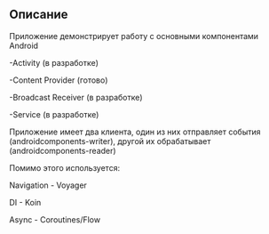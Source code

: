 ## Описание

Приложение демонстрирует работу с основными компонентами Android

-Activity (в разработке)

-Content Provider (готово)

-Broadcast Receiver (в разработке)

-Service (в разработке)

Приложение имеет два клиента, один из них отправляет события (androidcomponents-writer), другой их обрабатывает (androidcomponents-reader)

Помимо этого используется:

Navigation - Voyager

DI - Koin

Async - Coroutines/Flow
